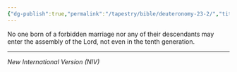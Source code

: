 ```yaml
---
{"dg-publish":true,"permalink":"/tapestry/bible/deuteronomy-23-2/","title":"Deuteronomy 23:2","hide":true,"tags":["bible"],"dgHomeLink":true,"dgShowLocalGraph":true,"dgEnableSearch":true}
---
```


No one born of a forbidden marriage nor any of their descendants may enter the assembly of the Lord, not even in the tenth generation.

---
*New International Version (NIV)*